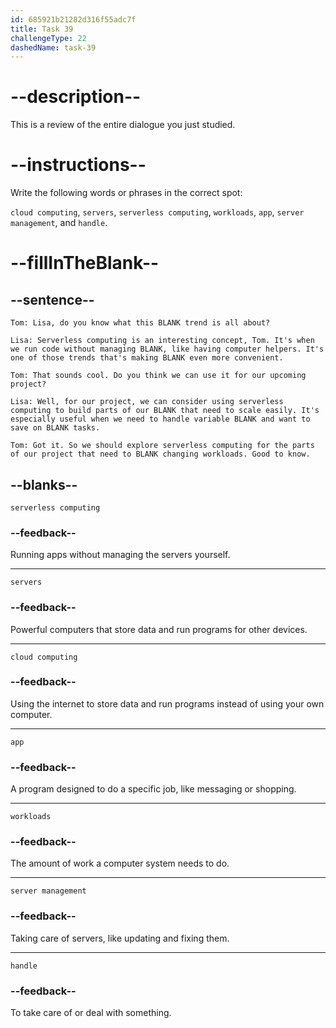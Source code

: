 ```yaml
---
id: 685921b21282d316f55adc7f
title: Task 39
challengeType: 22
dashedName: task-39
---
```


<!-- REVIEW -->

# --description--

This is a review of the entire dialogue you just studied.

# --instructions--

Write the following words or phrases in the correct spot:

`cloud computing`, `servers`, `serverless computing`, `workloads`, `app`, `server management`, and `handle`.

# --fillInTheBlank--

## --sentence--

`Tom: Lisa, do you know what this BLANK trend is all about?`

`Lisa: Serverless computing is an interesting concept, Tom. It's when we run code without managing BLANK, like having computer helpers. It's one of those trends that's making BLANK even more convenient.`

`Tom: That sounds cool. Do you think we can use it for our upcoming project?`

`Lisa: Well, for our project, we can consider using serverless computing to build parts of our BLANK that need to scale easily. It's especially useful when we need to handle variable BLANK and want to save on BLANK tasks.`

`Tom: Got it. So we should explore serverless computing for the parts of our project that need to BLANK changing workloads. Good to know.`

## --blanks--

`serverless computing`

### --feedback--

Running apps without managing the servers yourself.

---

`servers`

### --feedback--

Powerful computers that store data and run programs for other devices.

---

`cloud computing`

### --feedback--

Using the internet to store data and run programs instead of using your own computer.

---

`app`

### --feedback--

A program designed to do a specific job, like messaging or shopping.

---

`workloads`

### --feedback--

The amount of work a computer system needs to do.

---

`server management`

### --feedback--

Taking care of servers, like updating and fixing them.

---

`handle`

### --feedback--

To take care of or deal with something.
